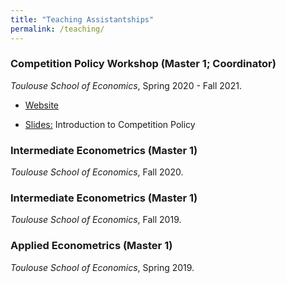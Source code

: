 ```yaml
---
title: "Teaching Assistantships"
permalink: /teaching/
---
```


### Competition Policy Workshop (Master 1; Coordinator)
*Toulouse School of Economics*, Spring 2020 - Fall 2021.

 * [Website](https://sites.google.com/site/competitiontse/)

 * [Slides:](https://luiseeisfeld.github.io/assets/docs/CompPolicy_Intro_2021.pdf) Introduction to Competition Policy

### Intermediate Econometrics (Master 1)
*Toulouse School of Economics*, Fall 2020.

### Intermediate Econometrics (Master 1)
*Toulouse School of Economics*, Fall 2019.

### Applied Econometrics (Master 1)
*Toulouse School of Economics*, Spring 2019.

